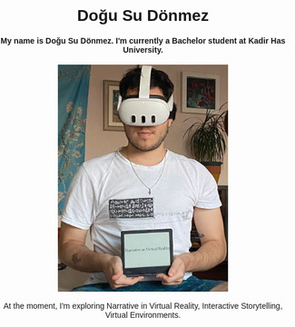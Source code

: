 <!DOCTYPE html>
<html lang="en">
<head>
    <meta charset="UTF-8">
    <meta name="viewport" content="width=device-width, initial-scale=1.0">
    <title>Doğu Su Dönmez</title>
    <style>
        body {
            font-family: Arial, sans-serif;
            text-align: center;
            margin: 0;
            padding: 0;
        }
        .content {
            display: inline-block;
            text-align: center;
        }
    </style>
</head>
<body>
    <div class="content">
        <h1>Doğu Su Dönmez</h1>
        <h4>My name is Doğu Su Dönmez. I'm currently a Bachelor student at Kadir Has University.</h4>
        <img src="https://github.com/drdogusu/drdogusu.github.io/blob/main/WhatsApp%20Image%202024-08-10%20at%2020.36.01_5a7042ef.jpg?raw=true" width="300" height="400" alt="Profile Picture" /> 
        <p>At the moment, I'm exploring Narrative in Virtual Reality, Interactive Storytelling, Virtual Environments.</p>
    </div>
</body>
</html>
